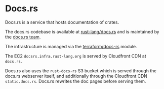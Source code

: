 # Docs.rs

Docs.rs is a service that hosts documentation of crates.

The docs.rs codebase is available at [rust-lang/docs.rs] and is maintained by
the [docs.rs team](https://www.rust-lang.org/governance/teams/dev-tools#team-docs-rs).

The infrastructure is managed via the [terraform/docs-rs] module.

The EC2 `docsrs.infra.rust-lang.org` is served by Cloudfront CDN at `docs.rs`.

Docs.rs also uses the `rust-docs-rs` S3 bucket which is served through the
docs.rs webserver itself, and additionally through the Cloudfront CDN
`static.docs.rs`. Docs.rs rewrites the doc pages before serving them.

[rust-lang/docs.rs]: https://github.com/rust-lang/docs.rs
[terraform/docs-rs]: https://github.com/rust-lang/simpleinfra/tree/master/terraform/docs-rs
